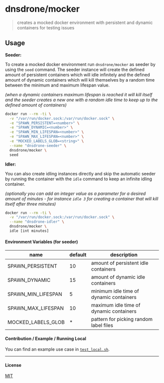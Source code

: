 # dnsdrone/mocker

> creates a mocked docker environment with persistent and dynamic containers for testing issues

## Usage

__Seeder:__

To create a mocked docker environment run `dnsdrone/mocker` as seeder by using the `seed` command.
The seeder instance will create the defined amount of persistent containers which will idle infinitely
and the defined amount of dynamic containers which will kill themselves by a random time between the
minimum and maximum lifespan value.

*(when a dynamic containers maximum lifespan is reached it will kill itself and the seeder creates a
new one with a random idle time to keep up to the defined amount of containers)*

```bash
docker run --rm -ti \
  -v "/var/run/docker.sock:/var/run/docker.sock" \
  -e "SPAWN_PERSISTENT=<number>" \
  -e "SPAWN_DYNAMIC=<number>" \
  -e "SPAWN_MIN_LIFESPAN=<number>" \
  -e "SPAWN_MAX_LIFESPAN=<number>" \
  -e "MOCKED_LABELS_GLOB=<string>" \
  --name "dnsdrone-seeder" \
  dnsdrone/mocker \
  seed
```

__Idler:__

You can also create idling instances directly and skip the automatic seeder by running the container
with the `idle` command to keep an infinite idling container.

*(optionally you can add an integer value as a parameter for a desired amount of minutes -
for instance `idle 3` for creating a container that will kill itself after three minutes)*

```bash
docker run --rm -ti \
  -v "/var/run/docker.sock:/var/run/docker.sock" \
  --name "dnsdrone-idler" \
  dnsdrone/mocker \
  idle [int minutes]
```

#### Environment Variables (for seeder)

|        name        | default |              description                |
|--------------------|---------|-----------------------------------------|
| SPAWN_PERSISTENT   |   10    | amount of persistent idle containers    |
| SPAWN_DYNAMIC      |   15    | amount of dynamic idle containers       |
| SPAWN_MIN_LIFESPAN |    5    | minimum idle time of dynamic containers |
| SPAWN_MAX_LIFESPAN |   10    | maximum idle time of dynamic containers |
| MOCKED_LABELS_GLOB |    *    | pattern for picking random label files  |

#### Contribution / Example / Running Local

You can find an example use case in [`test_local.sh`](https://github.com/dnsdrone/mocker/blob/master/test_local.sh).

----

#### License
[MIT](https://github.com/dnsdrone/mocker/blob/master/LICENSE)
